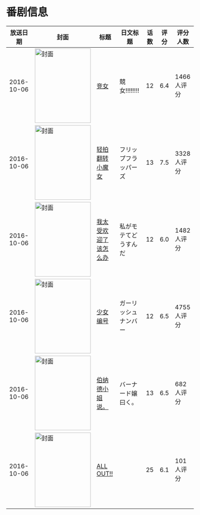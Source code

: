 # 番剧信息

|放送日期|封面|标题|日文标题|话数|评分|评分人数|
|---|---|---|---|---|---|---|
|2016-10-06|<img src="https://lain.bgm.tv/pic/cover/c/54/d2/168634_22252.jpg" alt="封面" style="width:150px;height:200px;object-fit:cover;">|[竞女](https://bangumi.tv/subject/168634)|競女!!!!!!!!|12|6.4|1466人评分|
|2016-10-06|<img src="https://lain.bgm.tv/pic/cover/c/a4/cb/174584_7tQO4.jpg" alt="封面" style="width:150px;height:200px;object-fit:cover;">|[轻拍翻转小魔女](https://bangumi.tv/subject/174584)|フリップフラッパーズ|13|7.5|3328人评分|
|2016-10-06|<img src="https://lain.bgm.tv/pic/cover/c/5b/a4/172492_cc60e.jpg" alt="封面" style="width:150px;height:200px;object-fit:cover;">|[我太受欢迎了该怎么办](https://bangumi.tv/subject/172492)|私がモテてどうすんだ|12|6.0|1482人评分|
|2016-10-06|<img src="https://lain.bgm.tv/pic/cover/c/9a/31/167434_B0BSn.jpg" alt="封面" style="width:150px;height:200px;object-fit:cover;">|[少女编号](https://bangumi.tv/subject/167434)|ガーリッシュ ナンバー|12|6.5|4755人评分|
|2016-10-06|<img src="https://lain.bgm.tv/pic/cover/c/e4/4f/185420_99QQy.jpg" alt="封面" style="width:150px;height:200px;object-fit:cover;">|[伯纳德小姐说。](https://bangumi.tv/subject/185420)|バーナード嬢曰く。|13|6.5|682人评分|
|2016-10-06|<img src="https://lain.bgm.tv/pic/cover/c/5c/61/146172_8V085.jpg" alt="封面" style="width:150px;height:200px;object-fit:cover;">|[ALL OUT!!](https://bangumi.tv/subject/146172)||25|6.1|101人评分|
